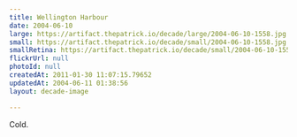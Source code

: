 ```yaml
---
title: Wellington Harbour
date: 2004-06-10
large: https://artifact.thepatrick.io/decade/large/2004-06-10-1558.jpg
small: https://artifact.thepatrick.io/decade/small/2004-06-10-1558.jpg
smallRetina: https://artifact.thepatrick.io/decade/small/2004-06-10-1558@2x.jpg
flickrUrl: null
photoId: null
createdAt: 2011-01-30 11:07:15.79652
updatedAt: 2004-06-11 01:38:56
layout: decade-image

---
```

Cold.
